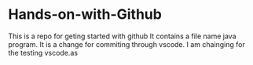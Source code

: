 # Hands-on-with-Github
This is a repo for geting started with github
It contains a file name java program.
It is a change for commiting through vscode.
I am chainging for the testing vscode.as